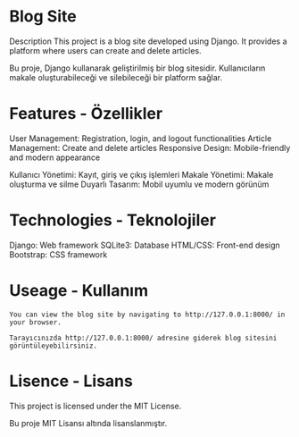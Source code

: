 # Blog Site
Description
This project is a blog site developed using Django. It provides a platform where users can create and delete articles.

Bu proje, Django kullanarak geliştirilmiş bir blog sitesidir. Kullanıcıların makale oluşturabileceği ve silebileceği bir platform sağlar.

# Features - Özellikler
User Management: Registration, login, and logout functionalities
Article Management: Create and delete articles
Responsive Design: Mobile-friendly and modern appearance

Kullanıcı Yönetimi: Kayıt, giriş ve çıkış işlemleri
Makale Yönetimi: Makale oluşturma ve silme
Duyarlı Tasarım: Mobil uyumlu ve modern görünüm

# Technologies - Teknolojiler
Django: Web framework
SQLite3: Database
HTML/CSS: Front-end design
Bootstrap: CSS framework

# Useage - Kullanım
```
You can view the blog site by navigating to http://127.0.0.1:8000/ in your browser.

Tarayıcınızda http://127.0.0.1:8000/ adresine giderek blog sitesini görüntüleyebilirsiniz.
```

# Lisence - Lisans

This project is licensed under the MIT License.

Bu proje MIT Lisansı altında lisanslanmıştır.
